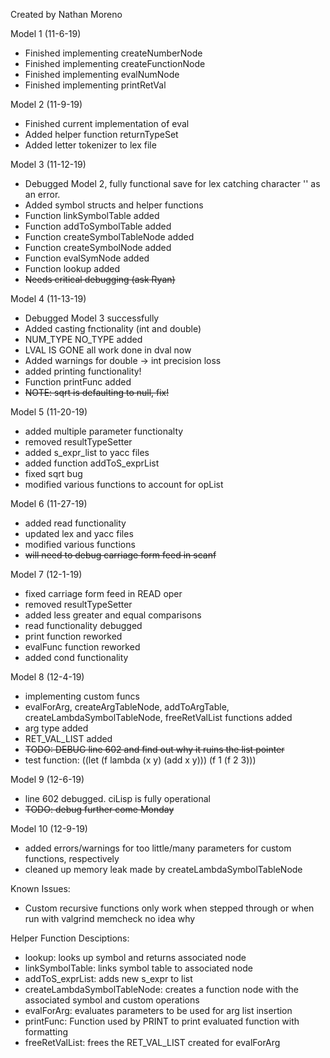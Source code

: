 Created by Nathan Moreno 

Model 1 (11-6-19)
- Finished implementing createNumberNode
- Finished implementing createFunctionNode
- Finished implementing evalNumNode
- Finished implementing printRetVal

Model 2 (11-9-19)
- Finished current implementation of eval
- Added helper function returnTypeSet
- Added letter tokenizer to lex file

Model 3 (11-12-19)
- Debugged Model 2, fully functional save for lex catching character '' as an error.
- Added symbol structs and helper functions 
- Function linkSymbolTable added
- Function addToSymbolTable added
- Function createSymbolTableNode added
- Function createSymbolNode added
- Function evalSymNode added
- Function lookup added
- ~~Needs critical debugging (ask Ryan)~~

Model 4 (11-13-19)
- Debugged Model 3 successfully
- Added casting fnctionality (int and double)
- NUM_TYPE NO_TYPE added
- LVAL IS GONE all work done in dval now
- Added warnings for double -> int precision loss
- added printing functionality! 
- Function printFunc added 
- ~~NOTE: sqrt is defaulting to null, fix!~~

Model 5 (11-20-19)
- added multiple parameter functionalty
- removed resultTypeSetter
- added s_expr_list to yacc files 
- added function addToS_exprList
- fixed sqrt bug
- modified various functions to account for opList

Model 6 (11-27-19)
- added read functionality
- updated lex and yacc files
- modified various functions
- ~~will need to debug carriage form feed in scanf~~

Model 7 (12-1-19)
- fixed carriage form feed in READ oper
- removed resultTypeSetter
- added less greater and equal comparisons
- read functionality debugged
- print function reworked
- evalFunc function reworked
- added cond functionality

Model 8 (12-4-19)
- implementing custom funcs
- evalForArg, createArgTableNode, addToArgTable, createLambdaSymbolTableNode, freeRetValList functions added
- arg type added
- RET_VAL_LIST added
- ~~TODO: DEBUG line 602 and find out why it ruins the list pointer~~
- test function: ((let (f lambda (x y) (add x y))) (f 1 (f 2 3)))

Model 9 (12-6-19)
- line 602 debugged. ciLisp is fully operational
- ~~TODO: debug further come Monday~~

Model 10 (12-9-19)
- added errors/warnings for too little/many parameters for custom functions, respectively
- cleaned up memory leak made by createLambdaSymbolTableNode


Known Issues:
- Custom recursive functions only work when stepped through or when run with valgrind memcheck no idea why

Helper Function Desciptions:
- lookup: looks up symbol and returns associated node
- linkSymbolTable: links symbol table to associated node
- addToS_exprList: adds new s_expr to list
- createLambdaSymbolTableNode: creates a function node with the associated symbol and custom operations
- evalForArg: evaluates parameters to be used for arg list insertion
- printFunc: Function used by PRINT to print evaluated function with formatting
- freeRetValList: frees the RET_VAL_LIST created for evalForArg


